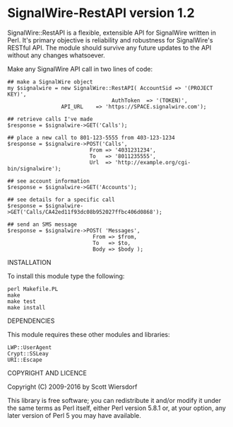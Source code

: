 SignalWire-RestAPI version 1.2
===========================

SignalWire::RestAPI is a flexible, extensible API for SignalWire written in
Perl. It's primary objective is reliability and robustness for
SignalWire's RESTful API. The module should survive any future updates to
the API without any changes whatsoever.

Make any SignalWire API call in two lines of code:

    ## make a SignalWire object
    my $signalwire = new SignalWire::RestAPI( AccountSid => '(PROJECT KEY)',
                                     AuthToken  => '(TOKEN)',
				     API_URL    => 'https://SPACE.signalwire.com');

    ## retrieve calls I've made
    $response = $signalwire->GET('Calls');

    ## place a new call to 801-123-5555 from 403-123-1234
    $response = $signalwire->POST('Calls',
                              From => '4031231234',
                              To   => '8011235555',
                              Url  => 'http://example.org/cgi-bin/signalwire');

    ## see account information
    $response = $signalwire->GET('Accounts');

    ## see details for a specific call
    $response = $signalwire->GET('Calls/CA42ed11f93dc08b952027ffbc406d0868');

    ## send an SMS message
    $response = $signalwire->POST( 'Messages',
                               From => $from,
                               To   => $to,
                               Body => $body );

INSTALLATION

To install this module type the following:

    perl Makefile.PL
    make
    make test
    make install

DEPENDENCIES

This module requires these other modules and libraries:

    LWP::UserAgent
    Crypt::SSLeay
    URI::Escape

COPYRIGHT AND LICENCE

Copyright (C) 2009-2016 by Scott Wiersdorf

This library is free software; you can redistribute it and/or modify
it under the same terms as Perl itself, either Perl version 5.8.1 or,
at your option, any later version of Perl 5 you may have available.
